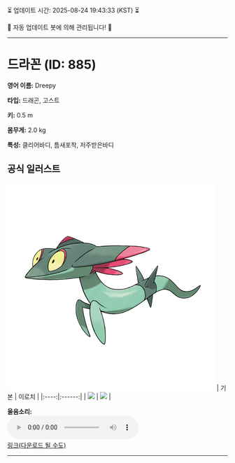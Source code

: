 
⏳ 업데이트 시간: 2025-08-24 19:43:33 (KST) ⏳

🤖 자동 업데이트 봇에 의해 관리됩니다! 🤖

---

# 드라꼰 (ID: 885)
**영어 이름:** Dreepy

**타입:** 드래곤, 고스트

**키:** 0.5 m

**몸무게:** 2.0 kg

**특성:** 클리어바디, 틈새포착, 저주받은바디

## 공식 일러스트
![](https://raw.githubusercontent.com/PokeAPI/sprites/master/sprites/pokemon/other/official-artwork/885.png)
| 기본 | 이로치 |
|:----:|:------:|
| <img src="http://play.pokemonshowdown.com/sprites/ani/dreepy.gif" width="200"> | <img src="http://play.pokemonshowdown.com/sprites/ani-shiny/dreepy.gif" width="200"> |

**울음소리:**<br><audio controls src="https://raw.githubusercontent.com/PokeAPI/cries/main/cries/pokemon/latest/885.ogg"></audio><br> [링크(다운로드 될 수도)](https://raw.githubusercontent.com/PokeAPI/cries/main/cries/pokemon/latest/885.ogg)


---

